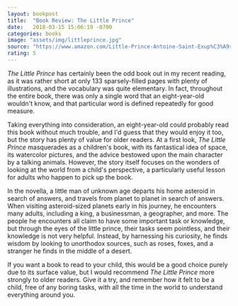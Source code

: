 ```yaml
---
layout: bookpost
title:  "Book Review: The Little Prince"
date:   2018-03-15 15:06:19 -0700
categories: books
image: "assets/img/littleprince.jpg"
source: "https://www.amazon.com/Little-Prince-Antoine-Saint-Exup%C3%A9ry/dp/0156012197"
rating: 5
---
```

*The Little Prince* has certainly been the odd book out in my recent reading, as it was rather short at only 133 sparsely-filled pages with plenty of illustrations, and the vocabulary was quite elementary. In fact, throughout the entire book, there was only a single word that an eight-year-old wouldn't know, and that particular word is defined repeatedly for good measure.

Taking everything into consideration, an eight-year-old could probably read this book without much trouble, and I'd guess that they would enjoy it too, but the story has plenty of value for older readers. At a first look, *The Little Prince* masquerades as a children's book, with its fantastical idea of space, its watercolor pictures, and the advice bestowed upon the main character by a talking animals. However, the story itself focuses on the wonders of looking at the world from a child's perspective, a particularly useful lesson for adults who happen to pick up the book.

In the novella, a little man of unknown age departs his home asteroid in search of answers, and travels from planet to planet in search of answers. When visiting asteroid-sized planets early in his journey, he encounters many adults, including a king, a businessman, a geographer, and more. The people he encounters all claim to have some important task or knowledge, but through the eyes of the little prince, their tasks seem pointless, and their knowledge is not very helpful. Instead, by harnessing his curiosity, he finds wisdom by looking to unorthodox sources, such as roses, foxes, and a stranger he finds in the middle of a desert.

If you want a book to read to your child, this would be a good choice purely due to its surface value, but I would recommend *The Little Prince* more strongly to older readers. Give it a try, and remember how it felt to be a child, free of any boring tasks, with all the time in the world to understand everything around you.
